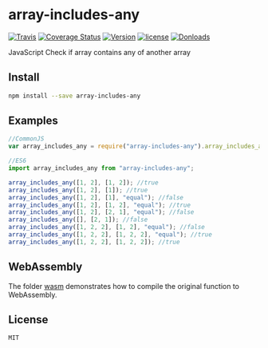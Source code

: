 # array-includes-any

[![Travis](https://api.travis-ci.org/skycloud1030/array-includes-any.svg?branch=master)](https://travis-ci.org/skycloud1030/array-includes-any)
[![Coverage Status](https://coveralls.io/repos/github/skycloud1030/array-includes-any/badge.svg?branch=master)](https://coveralls.io/github/skycloud1030/array-includes-any?branch=master)
[![Version](https://img.shields.io/npm/v/array-includes-any.svg)](https://www.npmjs.com/package/array-includes-any)
[![license](https://img.shields.io/badge/license-MIT-blue.svg?style=flat-square)](https://github.com/skycloud1030/array-includes-any/blob/master/LICENSE)
[![Donloads](https://img.shields.io/npm/dm/array-includes-any.svg)](https://www.npmjs.com/package/array-includes-any)

JavaScript Check if array contains any of another array

## Install

```sh
npm install --save array-includes-any
```

## Examples

```js
//CommonJS
var array_includes_any = require("array-includes-any").array_includes_any;

//ES6
import array_includes_any from "array-includes-any";

array_includes_any([1, 2], [1, 2]); //true
array_includes_any([1, 2], [1]); //true
array_includes_any([1, 2], [1], "equal"); //false
array_includes_any([1, 2], [1, 2], "equal"); //true
array_includes_any([1, 2], [2, 1], "equal"); //false
array_includes_any([], [2, 1]); //false
array_includes_any([1, 2, 2], [1, 2], "equal"); //false
array_includes_any([1, 2, 2], [1, 2, 2], "equal"); //true
array_includes_any([1, 2, 2], [1, 2, 2]); //true
```

## WebAssembly

The folder [wasm](https://github.com/skycloud1030/array-includes-any/tree/master/wasm) demonstrates how to compile the original function to WebAssembly.

## License

```sh
MIT
```
